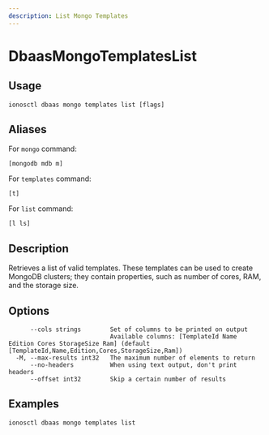 ```yaml
---
description: List Mongo Templates
---
```


# DbaasMongoTemplatesList

## Usage

```text
ionosctl dbaas mongo templates list [flags]
```

## Aliases

For `mongo` command:

```text
[mongodb mdb m]
```

For `templates` command:

```text
[t]
```

For `list` command:

```text
[l ls]
```

## Description

Retrieves a list of valid templates. These templates can be used to create MongoDB clusters; they contain properties, such as number of cores, RAM, and the storage size.

## Options

```text
      --cols strings        Set of columns to be printed on output 
                            Available columns: [TemplateId Name Edition Cores StorageSize Ram] (default [TemplateId,Name,Edition,Cores,StorageSize,Ram])
  -M, --max-results int32   The maximum number of elements to return
      --no-headers          When using text output, don't print headers
      --offset int32        Skip a certain number of results
```

## Examples

```text
ionosctl dbaas mongo templates list
```

